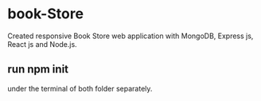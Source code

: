 # book-Store
Created responsive Book Store web application with MongoDB, Express js, React js and Node.js.
## run npm init
under the terminal of both folder separately.
